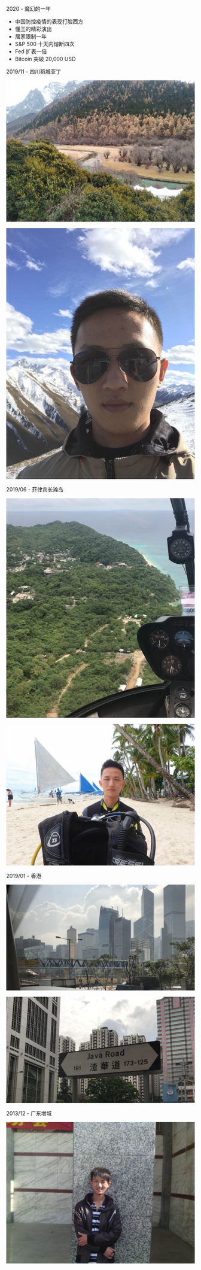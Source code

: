 

2020 - 魔幻的一年

* 中国防控疫情的表现打脸西方
* 懂王的精彩演出
* 居家限制一年
* S&P 500 十天内熔断四次
* Fed 扩表一倍
* Bitcoin 突破 20,000 USD



2019/11 - 四川稻城亚丁

![](about.img/2019-11-Tibetan-area-DaochengYading.jpg)

![](about.img/2019-11-Tibetan-area-Selfie.jpg)



2019/06 - 菲律宾长滩岛

![](about.img/2019-06-Philippines-Boracay-Helicopter.png)

![](about.img/2019-06-Philippines-Boracay-diving.jpg)



2019/01 - 香港

![](about.img/2019-01-HongKong-narrow-building.jpg)

![](about.img/2019-01-HongKong-Java-Road.jpg)



2013/12 - 广东增城

![](about.img/2013-12-Guangdong-Zengcheng.jpg)



